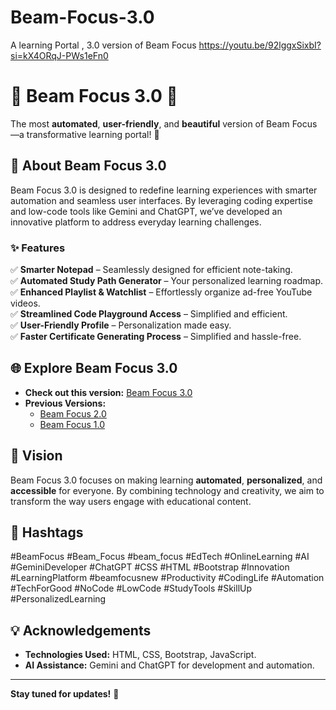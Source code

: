 # Beam-Focus-3.0
A learning Portal , 3.0 version of Beam Focus
https://youtu.be/92lggxSixbI?si=kX4ORqJ-PWs1eFn0
# 🌟 Beam Focus 3.0 🌟  
The most **automated**, **user-friendly**, and **beautiful** version of Beam Focus—a transformative learning portal! 🚀  

## 🚀 About Beam Focus 3.0  
Beam Focus 3.0 is designed to redefine learning experiences with smarter automation and seamless user interfaces. By leveraging coding expertise and low-code tools like Gemini and ChatGPT, we’ve developed an innovative platform to address everyday learning challenges.  

### ✨ Features  
✅ **Smarter Notepad** – Seamlessly designed for efficient note-taking.  
✅ **Automated Study Path Generator** – Your personalized learning roadmap.  
✅ **Enhanced Playlist & Watchlist** – Effortlessly organize ad-free YouTube videos.  
✅ **Streamlined Code Playground Access** – Simplified and efficient.  
✅ **User-Friendly Profile** – Personalization made easy.  
✅ **Faster Certificate Generating Process** – Simplified and hassle-free.  

## 🌐 Explore Beam Focus 3.0  
- **Check out this version:** [Beam Focus 3.0](https://grabify.link/BERL5X)  
- **Previous Versions:**  
  - [Beam Focus 2.0](https://www.linkedin.com/posts/sabir-ali-mondal_beamfocus-beamabrfocus-beamabrfocus-activity-7242539096445739008-P1uF)  
  - [Beam Focus 1.0](https://www.linkedin.com/posts/sabir-ali-mondal_longest-biggest-project-activity-7218619396024410112-L-x1)  

## 🎯 Vision  
Beam Focus 3.0 focuses on making learning **automated**, **personalized**, and **accessible** for everyone. By combining technology and creativity, we aim to transform the way users engage with educational content.  

## 🔖 Hashtags  
#BeamFocus #Beam_Focus #beam_focus #EdTech #OnlineLearning #AI #GeminiDeveloper #ChatGPT #CSS #HTML #Bootstrap #Innovation #LearningPlatform #beamfocusnew #Productivity #CodingLife #Automation #TechForGood #NoCode #LowCode #StudyTools #SkillUp #PersonalizedLearning

## 💡 Acknowledgements  
- **Technologies Used:** HTML, CSS, Bootstrap, JavaScript.  
- **AI Assistance:** Gemini and ChatGPT for development and automation.  

---  

**Stay tuned for updates!** 🎉  

